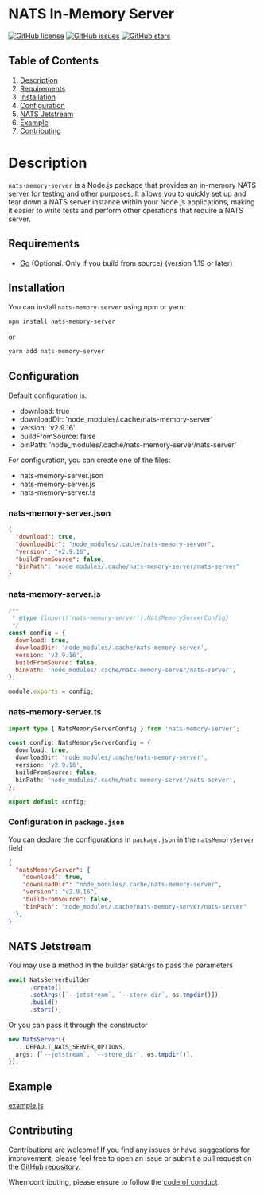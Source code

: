 # NATS In-Memory Server

[![GitHub license](https://img.shields.io/github/license/Llirik1337/nats-memory-server)](https://github.com/Llirik1337/nats-memory-server/blob/main/LICENSE)
[![GitHub issues](https://img.shields.io/github/issues/Llirik1337/nats-memory-server)](https://github.com/Llirik1337/nats-memory-server/issues)
[![GitHub stars](https://img.shields.io/github/stars/Llirik1337/nats-memory-server)](https://github.com/Llirik1337/nats-memory-server/stargazers)


## Table of Contents
1. [Description](#description)
2. [Requirements](#requirements)
3. [Installation](#installation)
4. [Configuration](#configuration)
5. [NATS Jetstream](#nats-jetstream)
6. [Example](#example)
7. [Contributing](#contributing)


# Description

`nats-memory-server` is a Node.js package that provides an in-memory NATS server for testing and other purposes. It allows you to quickly set up and tear down a NATS server instance within your Node.js applications, making it easier to write tests and perform other operations that require a NATS server.

## Requirements

- [Go](https://golang.org/) (Optional. Only if you build from source) (version 1.19 or later)

## Installation

You can install `nats-memory-server` using npm or yarn:

```bash
npm install nats-memory-server
```

or

```bash
yarn add nats-memory-server
```

## Configuration

Default configuration is:

- download: true
- downloadDir: 'node_modules/.cache/nats-memory-server'
- version: 'v2.9.16'
- buildFromSource: false
- binPath: 'node_modules/.cache/nats-memory-server/nats-server'

For configuration, you can create one of the files:

- nats-memory-server.json
- nats-memory-server.js
- nats-memory-server.ts

### nats-memory-server.json

```json
{
  "download": true,
  "downloadDir": "node_modules/.cache/nats-memory-server",
  "version": "v2.9.16",
  "buildFromSource": false,
  "binPath": "node_modules/.cache/nats-memory-server/nats-server"
}
```

### nats-memory-server.js

```js
/**
 * @type {import('nats-memory-server').NatsMemoryServerConfig}
 */
const config = {
  download: true,
  downloadDir: 'node_modules/.cache/nats-memory-server',
  version: 'v2.9.16',
  buildFromSource: false,
  binPath: 'node_modules/.cache/nats-memory-server/nats-server',
};

module.exports = config;
```

### nats-memory-server.ts

```ts
import type { NatsMemoryServerConfig } from 'nats-memory-server';

const config: NatsMemoryServerConfig = {
  download: true,
  downloadDir: 'node_modules/.cache/nats-memory-server',
  version: 'v2.9.16',
  buildFromSource: false,
  binPath: 'node_modules/.cache/nats-memory-server/nats-server',
};

export default config;
```

### Configuration in `package.json`

You can declare the configurations in `package.json` in the `natsMemoryServer` field

```json
{
  "natsMemoryServer": {
    "download": true,
    "downloadDir": "node_modules/.cache/nats-memory-server",
    "version": "v2.9.16",
    "buildFromSource": false,
    "binPath": "node_modules/.cache/nats-memory-server/nats-server"
  },
}
```

## NATS Jetstream

You may use a method in the builder setArgs to pass the parameters
```ts
await NatsServerBuilder
      .create()
      .setArgs([`--jetstream`, `--store_dir`, os.tmpdir()])
      .build()
      .start();
```

Or you can pass it through the constructor
```ts
new NatsServer({
  ...DEFAULT_NATS_SERVER_OPTIONS,
  args: [`--jetstream`, `--store_dir`, os.tmpdir()],
});
```

## Example

[example.js](https://github.com/Llirik1337/nats-memory-server/blob/main/example.js)

## Contributing

Contributions are welcome! If you find any issues or have suggestions for improvement, please feel free to open an issue or submit a pull request on the [GitHub repository](https://github.com/Llirik1337/nats-memory-server).

When contributing, please ensure to follow the [code of conduct](https://github.com/Llirik1337/nats-memory-server/blob/main/CODE_OF_CONDUCT.md).
